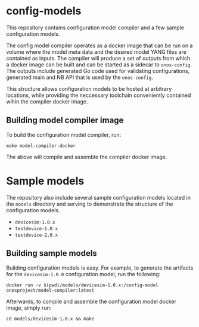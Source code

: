 <!--
SPDX-FileCopyrightText: 2022 2020-present Open Networking Foundation <info@opennetworking.org>

SPDX-License-Identifier: Apache-2.0
-->

# config-models
This repository contains configuration model compiler and a few sample configuration models.

The config model compiler operates as a docker image that can be run on a volume where the model
meta data and the desired model YANG files are contained as inputs. The compiler will produce a set
of outputs from which a docker image can be built and can be started as a sidecar to `onos-config`.
The outputs include generated Go code used for validating configurations, generated main and NB API 
that is used by the `onos-config`.

This structure allows configuration models to be hosted at arbitrary locations, while providing the neccessary
toolchain conveniently contained wihin the compiler docker image.

## Building model compiler image
To build the configuration model compiler, run:
```shell
make model-compiler-docker 
```
The above will compile and assemble the compiler docker image.

# Sample models
The repository also include several sample configuration models located in the `models` directory
and serving to demonstrate the structure of the configuration models.

* `devicesim-1.0.x`
* `testdevice-1.0.x`
* `testdevice-2.0.x`

## Building sample models
Building configuration models is easy. For example, to generate the artifacts for the `devicesim-1.0.0` configuration 
model, run the following:
```shell
docker run -v $(pwd)/models/devicesim-1.0.x:/config-model onosproject/model-compiler:latest
```

Afterwards, to compile and assemble the configuration model docker image, simply run:
```shell
cd models/devicesim-1.0.x && make
```
